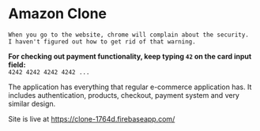 # Amazon Clone

`When you go to the website, chrome will complain about the security.`\
`I haven't figured out how to get rid of that warning.`

**For checking out payment functionality, keep typing `42` on the card input field:**\
`4242 4242 4242 4242 ...`

The application has everything that regular e-commerce application has.
It includes authentication, products, checkout, payment system and very similar design.

Site is live at https://clone-1764d.firebaseapp.com/
